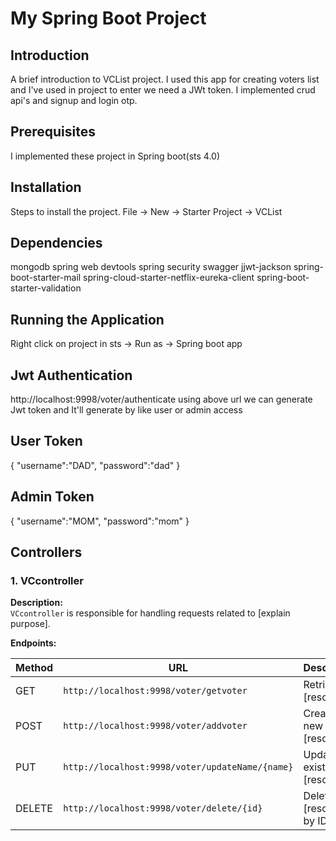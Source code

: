 # My Spring Boot Project

## Introduction

A brief introduction to VCList project.
I used this app for creating voters list and I've used in project to enter we need a JWt token.
I implemented crud api's and signup and login otp.

## Prerequisites

I implemented these project in Spring boot(sts 4.0)

## Installation

Steps to install the project.
File -> New -> Starter Project -> VCList

## Dependencies
mongodb
spring web
devtools
spring security
swagger
jjwt-jackson
spring-boot-starter-mail
spring-cloud-starter-netflix-eureka-client
spring-boot-starter-validation

## Running the Application

Right click on project in sts -> Run as -> Spring boot app

## Jwt Authentication

http://localhost:9998/voter/authenticate
using above url we can generate Jwt token and It'll generate by
like user or admin access 

User Token
----------
{
    "username":"DAD",
    "password":"dad"
}

Admin Token
-----------

{
    "username":"MOM",
    "password":"mom"
}

## Controllers

### 1. **VCcontroller**

**Description:**  
`VCcontroller` is responsible for handling requests related to [explain purpose].

**Endpoints:**

| Method | URL | Description |
|--------|-----|-------------|
| GET    | `http://localhost:9998/voter/getvoter`     | Retrieves [resource] |
| POST   | `http://localhost:9998/voter/addvoter`     | Creates a new [resource] |
| PUT    | `http://localhost:9998/voter/updateName/{name}` | Updates an existing [resource] |
| DELETE | `http://localhost:9998/voter/delete/{id}` | Deletes an [resource] by ID |


